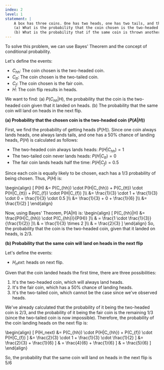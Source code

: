```yaml
---
index: 2
level: 1
statement: |
    A box has three coins. One has two heads, one has two tails, and the other is a fair coin with one head and one tail. A coin is chosen at random, is flipped, and comes up heads.   
    (a) What is the probability that the coin chosen is the two-headed coin?  
    (b) What is the probability that if the same coin is thrown another time, it will come up heads?   
---
```


To solve this problem, we can use Bayes' Theorem and the concept of conditional probability.

Let's define the events:
- $C_{hh}$: The coin chosen is the two-headed coin.
- $C_{tt}$: The coin chosen is the two-tailed coin.
- $C_{f}$: The coin chosen is the fair coin.
- $H$: The coin flip results in heads.

We want to find:
(a) $P(C_{hh}|H)$, the probability that the coin is the two-headed coin given that it landed on heads.
(b) The probability that the same coin will land on heads in the next flip.

**(a) Probability that the chosen coin is the two-headed coin $(P(A|H))$**

First, we find the probability of getting heads $(P(H))$. Since one coin always lands heads, one always lands tails, and one has a 50% chance of landing heads, $P(H)$ is calculated as follows:

- The two-headed coin always lands heads: $P(H|C_{hh}) = 1$
- The two-tailed coin never lands heads: $P(H|C_{tt}) = 0$
- The fair coin lands heads half the time: $P(H|C_{f}) = 0.5$

Since each coin is equally likely to be chosen, each has a $1/3$ probability of being chosen. Thus, $P(H)$ is:

\begin{align}
\[ P(H) &= P(C_{hh}) \cdot P(H|C_{hh}) + P(C_{tt}) \cdot P(H|C_{tt}) + P(C_{f}) \cdot P(H|C_{f}) \]\\\\
&= \frac{1}{3} \cdot 1 + \frac{1}{3} \cdot 0 + \frac{1}{3} \cdot 0.5 \]\\\\
&= \frac{1}{3} + 0 + \frac{1}{6} \]\\\\
&= \frac{1}{2} \]
\end{align}

Now, using Bayes' Theorem, P(A|H) is:
\begin{align}
\[ P(C_{hh}|H) &= \frac{P(H|C_{hh}) \cdot P(C_{hh})}{P(H)} \]\\\\
& = \frac{1 \cdot \frac{1}{3}}{\frac{1}{2}} \]\\\\
& = \frac{1}{3} \times 2 \]\\\\
& = \frac{2}{3} \]
\end{align}
So, the probability that the coin is the two-headed coin, given that it landed on heads, is 2/3.

**(b) Probability that the same coin will land on heads in the next flip**

Let's define the events:
- $H_next$: heads on next flip.

Given that the coin landed heads the first time, there are three possibilities:
1. It's the two-headed coin, which will always land heads.
2. It's the fair coin, which has a 50% chance of landing heads.
3. It's the two-tailed coin, which cannot be the case since we've observed heads.

We've already calculated that the probability of it being the two-headed coin is 2/3, and the probability of it being the fair coin is the remaining 1/3 (since the two-tailed coin is now impossible). Therefore, the probability of the coin landing heads on the next flip is:

\begin{align}
\[ P(H_next) &= P(C_{hh}) \cdot P(H|C_{hh}) + P(C_{f}) \cdot P(H|C_{f}) \]
&= \frac{2}{3} \cdot 1 + \frac{1}{3} \cdot \frac{1}{2} \]
&= \frac{2}{3} + \frac{1}{6} \]
& = \frac{4}{6} + \frac{1}{6} \]
& = \frac{5}{6} \]
\end{align}

So, the probability that the same coin will land on heads in the next flip is 5/6


